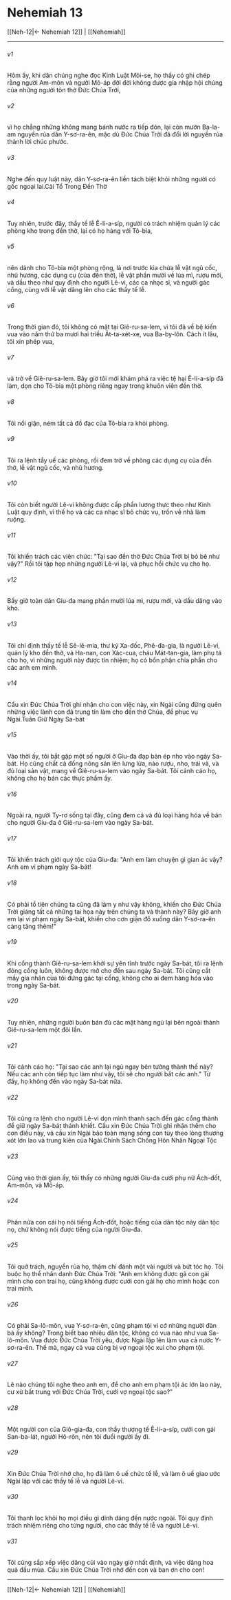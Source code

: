 # Nehemiah 13

[[Neh-12|← Nehemiah 12]] | [[Nehemiah]]
***



###### v1 
Hôm ấy, khi dân chúng nghe đọc Kinh Luật Môi-se, họ thấy có ghi chép rằng người Am-môn và người Mô-áp đời đời không được gia nhập hội chúng của những người tôn thờ Đức Chúa Trời, 

###### v2 
vì họ chẳng những không mang bánh nước ra tiếp đón, lại còn mướn Ba-la-am nguyền rủa dân Y-sơ-ra-ên, mặc dù Đức Chúa Trời đã đổi lời nguyền rủa thành lời chúc phước. 

###### v3 
Nghe đến quy luật này, dân Y-sơ-ra-ên liền tách biệt khỏi những người có gốc ngoại lai.Cải Tổ Trong Đền Thờ 

###### v4 
Tuy nhiên, trước đây, thầy tế lễ Ê-li-a-síp, người có trách nhiệm quản lý các phòng kho trong đền thờ, lại có họ hàng với Tô-bia, 

###### v5 
nên dành cho Tô-bia một phòng rộng, là nơi trước kia chứa lễ vật ngũ cốc, nhũ hương, các dụng cụ (của đền thờ), lễ vật phần mười về lúa mì, rượu mới, và dầu theo như quy định cho người Lê-vi, các ca nhạc sĩ, và người gác cổng, cùng với lễ vật dâng lên cho các thầy tế lễ. 

###### v6 
Trong thời gian đó, tôi không có mặt tại Giê-ru-sa-lem, vì tôi đã về bệ kiến vua vào năm thứ ba mươi hai triều Át-ta-xét-xe, vua Ba-by-lôn. Cách ít lâu, tôi xin phép vua, 

###### v7 
và trở về Giê-ru-sa-lem. Bây giờ tôi mới khám phá ra việc tệ hại Ê-li-a-síp đã làm, dọn cho Tô-bia một phòng riêng ngay trong khuôn viên đền thờ. 

###### v8 
Tôi nổi giận, ném tất cả đồ đạc của Tô-bia ra khỏi phòng. 

###### v9 
Tôi ra lệnh tẩy uế các phòng, rồi đem trở về phòng các dụng cụ của đền thờ, lễ vật ngũ cốc, và nhũ hương. 

###### v10 
Tôi còn biết người Lê-vi không được cấp phần lương thực theo như Kinh Luật quy định, vì thế họ và các ca nhạc sĩ bỏ chức vụ, trốn về nhà làm ruộng. 

###### v11 
Tôi khiển trách các viên chức: "Tại sao đền thờ Đức Chúa Trời bị bỏ bê như vậy?" Rồi tôi tập họp những người Lê-vi lại, và phục hồi chức vụ cho họ. 

###### v12 
Bấy giờ toàn dân Giu-đa mang phần mười lúa mì, rượu mới, và dầu dâng vào kho. 

###### v13 
Tôi chỉ định thầy tế lễ Sê-lê-mia, thư ký Xa-đốc, Phê-đa-gia, là người Lê-vi, quản lý kho đền thờ, và Ha-nan, con Xác-cua, cháu Mát-tan-gia, làm phụ tá cho họ, vì những người này được tín nhiệm; họ có bổn phận chia phần cho các anh em mình. 

###### v14 
Cầu xin Đức Chúa Trời ghi nhận cho con việc này, xin Ngài cũng đừng quên những việc lành con đã trung tín làm cho đền thờ Chúa, để phục vụ Ngài.Tuân Giữ Ngày Sa-bát 

###### v15 
Vào thời ấy, tôi bắt gặp một số người ở Giu-đa đạp bàn ép nho vào ngày Sa-bát. Họ cũng chất cả đống nông sản lên lưng lừa, nào rượu, nho, trái vả, và đủ loại sản vật, mang về Giê-ru-sa-lem vào ngày Sa-bát. Tôi cảnh cáo họ, không cho họ bán các thực phẩm ấy. 

###### v16 
Ngoài ra, người Ty-rơ sống tại đây, cũng đem cá và đủ loại hàng hóa về bán cho người Giu-đa ở Giê-ru-sa-lem vào ngày Sa-bát. 

###### v17 
Tôi khiển trách giới quý tộc của Giu-đa: "Anh em làm chuyện gì gian ác vậy? Anh em vi phạm ngày Sa-bát! 

###### v18 
Có phải tổ tiên chúng ta cũng đã làm y như vậy không, khiến cho Đức Chúa Trời giáng tất cả những tai họa này trên chúng ta và thành này? Bây giờ anh em lại vi phạm ngày Sa-bát, khiến cho cơn giận đổ xuống dân Y-sơ-ra-ên càng tăng thêm!" 

###### v19 
Khi cổng thành Giê-ru-sa-lem khởi sự yên tĩnh trước ngày Sa-bát, tôi ra lệnh đóng cổng luôn, không được mở cho đến sau ngày Sa-bát. Tôi cũng cắt mấy gia nhân của tôi đứng gác tại cổng, không cho ai đem hàng hóa vào trong ngày Sa-bát. 

###### v20 
Tuy nhiên, những người buôn bán đủ các mặt hàng ngủ lại bên ngoài thành Giê-ru-sa-lem một đôi lần. 

###### v21 
Tôi cảnh cáo họ: "Tại sao các anh lại ngủ ngay bên tường thành thế này? Nếu các anh còn tiếp tục làm như vậy, tôi sẽ cho người bắt các anh." Từ đấy, họ không đến vào ngày Sa-bát nữa. 

###### v22 
Tôi cũng ra lệnh cho người Lê-vi dọn mình thanh sạch đến gác cổng thành để giữ ngày Sa-bát thánh khiết. Cầu xin Đức Chúa Trời ghi nhận thêm cho con điều này, và cầu xin Ngài bảo toàn mạng sống con tùy theo lòng thương xót lớn lao và trung kiên của Ngài.Chính Sách Chống Hôn Nhân Ngoại Tộc 

###### v23 
Cũng vào thời gian ấy, tôi thấy có những người Giu-đa cưới phụ nữ Ách-đốt, Am-môn, và Mô-áp. 

###### v24 
Phân nửa con cái họ nói tiếng Ách-đốt, hoặc tiếng của dân tộc này dân tộc nọ, chứ không nói được tiếng của người Giu-đa. 

###### v25 
Tôi quở trách, nguyền rủa họ, thậm chí đánh một vài người và bứt tóc họ. Tôi buộc họ thề nhân danh Đức Chúa Trời: "Anh em không được gả con gái mình cho con trai họ, cũng không được cưới con gái họ cho mình hoặc con trai mình. 

###### v26 
Có phải Sa-lô-môn, vua Y-sơ-ra-ên, cũng phạm tội vì cớ những người đàn bà ấy không? Trong biết bao nhiêu dân tộc, không có vua nào như vua Sa-lô-môn. Vua được Đức Chúa Trời yêu, được Ngài lập lên làm vua cả nước Y-sơ-ra-ên. Thế mà, ngay cả vua cũng bị vợ ngoại tộc xui cho phạm tội. 

###### v27 
Lẽ nào chúng tôi nghe theo anh em, để cho anh em phạm tội ác lớn lao này, cư xử bất trung với Đức Chúa Trời, cưới vợ ngoại tộc sao?" 

###### v28 
Một người con của Giô-gia-đa, con thầy thượng tế Ê-li-a-síp, cưới con gái San-ba-lát, người Hô-rôn, nên tôi đuổi người ấy đi. 

###### v29 
Xin Đức Chúa Trời nhớ cho, họ đã làm ô uế chức tế lễ, và làm ô uế giao ước Ngài lập với các thầy tế lễ và người Lê-vi. 

###### v30 
Tôi thanh lọc khỏi họ mọi điều gì dính dáng đến nước ngoài. Tôi quy định trách nhiệm riêng cho từng người, cho các thầy tế lễ và người Lê-vi. 

###### v31 
Tôi cũng sắp xếp việc dâng củi vào ngày giờ nhất định, và việc dâng hoa quả đầu mùa. Cầu xin Đức Chúa Trời nhớ đến con và ban ơn cho con!

***
[[Neh-12|← Nehemiah 12]] | [[Nehemiah]]
